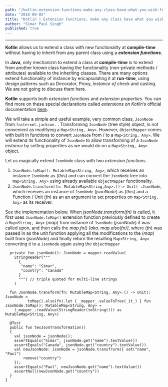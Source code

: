 ```yaml
---
path: "/kotlin-extension-functions-make-any-class-have-what-you-wish-for"
date: "2018-09-05"
title: "Kotlin | Extension Functions, make any class have what you wish for"
author: "Simar Paul Singh"
published: true
---
```



* * *

**Kotlin** allows us to extend a class with new functionality at **compile-time** without having to inherit from any parent class using a **_extension functions_**.

In **Java**, only mechanizm to extend a class at **compile-time** is to extend from another known class having the functionality (non-private methods / attributes) available to the inheriting classes. There are many options extend functionality of instance by encapsulating it at **run-time**, using design patterns such as Decorator, Proxy, _instance of_ check and casting. We are not going to discuss them here.

**Kotlin** supports both _extension functions_ and _extension properties_. You can find more on these special declarations called _extensions on Kotlin’s_ official documentation [here](https://kotlinlang.org/docs/reference/extensions.html).


We will take a simple and useful example, very common class, `JsonNode` from `fasterxml.jackson.` . Transforming `JsonNode` (tree style) object, is not convenient as modifying a `Map<String, Any>`. However, `ObjectMapper` comes with built in functions to convert `JsonNode` from / to a `Map<String, Any>`. We will extend its functionality of `JsonNode` _to_ allow transforming of a `JsonNode` _instance_ by setting properties as we would do on a `Map<String, Any>` object.

Let us magically extend `JsonNode` class with two _extension functions_.

1.  `JsonNode.toMap(): MutableMap<String, Any>`, which receives an instance `JsonNode` as (_this_) and can convert the `JsonNode` tree into `Map<String, Any>` using already available `ObjectMapper` functionality.
2.  `JsonNode.transform(fn: MutableMap<String,Any>.()-> Unit) :JsonNode`, which receives an instance of `JsonNode` (_jsonNode_) as (_this_) and a Function / Unit (_fn_) as an an argument to set properties on `Map<String, Any>` as its receiver.

See the implementation below. When _jsonNode.transform(fn)_ is called, it first uses `JsonNode.toMap()` extension function previously defined to create a `Map<String, Any>` (_map_) from instance of `JsonNode` (_jsonNode_) it was called upon, and then calls the _map.fn() [_aka_. map.also(fn)]_, where (_fn_) was passed in as the unit function applying all the modifications to the (_map_) built from (_jsonNode_) and finally return the resulting `Map<String, Any>` converting it to a `JsonNode` again using the `ObjectMapper`

```
  private fun jsonNode(): JsonNode = mapper.readValue(
    StringReader("""
      {
       "name": "Simar",
       "country": "Canada"
      }
      """) // triple quoted for multi-line strings
    )

  fun JsonNode.transform(fn: MutableMap<String, Any>.() -> Unit): JsonNode =
          toMap().also(fn).let { _mapper_.valueToTree(_it_) } fun JsonNode.toMap(): MutableMap<String, Any> =
    (_mapper_.readValue(StringReader(toString())) as MutableMap<String, Any>)

  @Test
  public fun tesJsonTransformation()
  {
    val jsonNode = jsonNode();
    assertEquals("Simar", jsonNode.get("name").textValue())
    assertEquals("Canada", jsonNode.get("country").textValue())
    val newJsonNode: JsonNode = jsonNode.transfrorm({ set("name", "Paul")
        remove("country")
    });
    assertEquals("Paul", newJsonNode.get("name").textValue())
    assertNull(newJsonNode.get("country"))
  }
}
```
